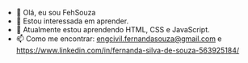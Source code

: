 - 👋 Olá, eu sou FehSouza
- 👀 Estou interessada em aprender.
- 🌱 Atualmente estou aprendendo HTML, CSS e JavaScript.
- 📫 Como me encontrar: engcivil.fernandasouza@gmail.com e https://www.linkedin.com/in/fernanda-silva-de-souza-563925184/

